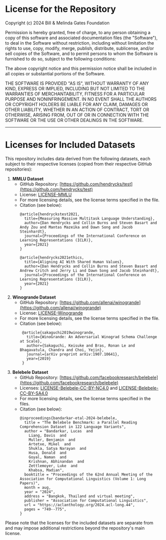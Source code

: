 # License for the Repository

Copyright (c) 2024 Bill & Melinda Gates Foundation

Permission is hereby granted, free of charge, to any person obtaining
a copy of this software and associated documentation files (the
"Software"), to deal in the Software without restriction, including
without limitation the rights to use, copy, modify, merge, publish,
distribute, sublicense, and/or sell copies of the Software, and to
permit persons to whom the Software is furnished to do so, subject to
the following conditions:

The above copyright notice and this permission notice shall be
included in all copies or substantial portions of the Software.

THE SOFTWARE IS PROVIDED "AS IS", WITHOUT WARRANTY OF ANY KIND,
EXPRESS OR IMPLIED, INCLUDING BUT NOT LIMITED TO THE WARRANTIES OF
MERCHANTABILITY, FITNESS FOR A PARTICULAR PURPOSE AND
NONINFRINGEMENT. IN NO EVENT SHALL THE AUTHORS OR COPYRIGHT HOLDERS BE
LIABLE FOR ANY CLAIM, DAMAGES OR OTHER LIABILITY, WHETHER IN AN ACTION
OF CONTRACT, TORT OR OTHERWISE, ARISING FROM, OUT OF OR IN CONNECTION
WITH THE SOFTWARE OR THE USE OR OTHER DEALINGS IN THE SOFTWARE.

---

# Licenses for Included Datasets

This repository includes data derived from the following datasets, each subject to their respective licenses (copied from their respective GitHub repositories):

1. **MMLU Dataset**
   - GitHub Repository: [https://github.com/hendrycks/test](https://github.com/hendrycks/test)
   - License: [LICENSE-MMLU](./LICENSE-MMLU)
   - For more licensing details, see the license terms specified in the file.
   - Citation (see below):
        ```
        @article{hendryckstest2021,
          title={Measuring Massive Multitask Language Understanding},
          author={Dan Hendrycks and Collin Burns and Steven Basart and Andy Zou and Mantas Mazeika and Dawn Song and Jacob Steinhardt},
          journal={Proceedings of the International Conference on Learning Representations (ICLR)},
          year={2021}
        }
        
        @article{hendrycks2021ethics,
          title={Aligning AI With Shared Human Values},
          author={Dan Hendrycks and Collin Burns and Steven Basart and Andrew Critch and Jerry Li and Dawn Song and Jacob Steinhardt},
          journal={Proceedings of the International Conference on Learning Representations (ICLR)},
          year={2021}
        }
        ```
2. **Winogrande Dataset**
   - GitHub Repository: [https://github.com/allenai/winogrande](https://github.com/allenai/winogrande)
   - License: [LICENSE-Winogrande](./LICENSE-Winogrande)
   - For more licensing details, see the license terms specified in the file.
   - Citation (see below):
       ```
        @article{sakaguchi2019winogrande,
          title={WinoGrande: An Adversarial Winograd Schema Challenge at Scale},
          author={Sakaguchi, Keisuke and Bras, Ronan Le and Bhagavatula, Chandra and Choi, Yejin},
          journal={arXiv preprint arXiv:1907.10641},
          year={2019}
        }
        ```
3. **Belebele Dataset**
   - GitHub Repository: [https://github.com/facebookresearch/belebele](https://github.com/facebookresearch/belebele)
   - Licenses: [LICENSE-Belebele-CC-BY-NC4.0](LICENSE-Belebele-CC-BY-NC4.0) and [LICENSE-Belebele-CC-BY-SA4.0](LICENSE-Belebele-CC-BY-SA4.0)
   - For more licensing details, see the license terms specified in the files.
   - Citation (see below):
       ```
       @inproceedings{bandarkar-etal-2024-belebele,
         title = "The Belebele Benchmark: a Parallel Reading Comprehension Dataset in 122 Language Variants",
         author = "Bandarkar, Lucas  and
           Liang, Davis  and
           Muller, Benjamin  and
           Artetxe, Mikel  and
           Shukla, Satya Narayan  and
           Husa, Donald  and
           Goyal, Naman  and
           Krishnan, Abhinandan  and
           Zettlemoyer, Luke  and
           Khabsa, Madian",
         booktitle = "Proceedings of the 62nd Annual Meeting of the Association for Computational Linguistics (Volume 1: Long Papers)",
         month = aug,
         year = "2024",
         address = "Bangkok, Thailand and virtual meeting",
         publisher = "Association for Computational Linguistics",
         url = "https://aclanthology.org/2024.acl-long.44",
         pages = "749--775",
       }
       ```

Please note that the licenses for the included datasets are separate from and may impose additional restrictions beyond the repository's main license.
